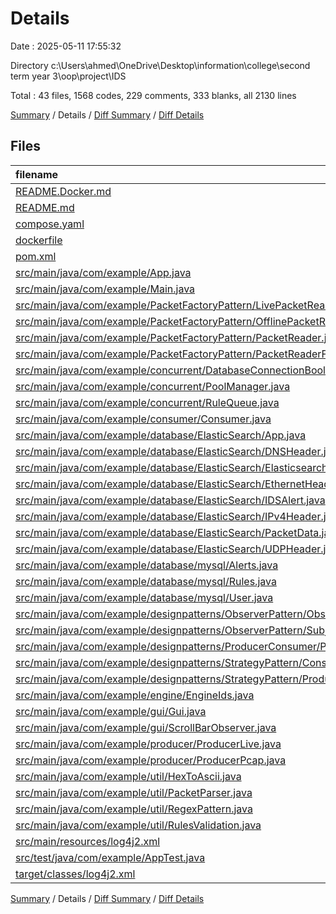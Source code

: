 # Details

Date : 2025-05-11 17:55:32

Directory c:\\Users\\ahmed\\OneDrive\\Desktop\\information\\college\\second term year 3\\oop\\project\\IDS

Total : 43 files,  1568 codes, 229 comments, 333 blanks, all 2130 lines

[Summary](results.md) / Details / [Diff Summary](diff.md) / [Diff Details](diff-details.md)

## Files
| filename | language | code | comment | blank | total |
| :--- | :--- | ---: | ---: | ---: | ---: |
| [README.Docker.md](/README.Docker.md) | Markdown | 13 | 0 | 6 | 19 |
| [README.md](/README.md) | Markdown | 12 | 0 | 1 | 13 |
| [compose.yaml](/compose.yaml) | YAML | 20 | 0 | 3 | 23 |
| [dockerfile](/dockerfile) | Docker | 27 | 50 | 20 | 97 |
| [pom.xml](/pom.xml) | XML | 141 | 21 | 17 | 179 |
| [src/main/java/com/example/App.java](/src/main/java/com/example/App.java) | Java | 19 | 47 | 8 | 74 |
| [src/main/java/com/example/Main.java](/src/main/java/com/example/Main.java) | Java | 8 | 1 | 2 | 11 |
| [src/main/java/com/example/PacketFactoryPattern/LivePacketReader.java](/src/main/java/com/example/PacketFactoryPattern/LivePacketReader.java) | Java | 43 | 2 | 11 | 56 |
| [src/main/java/com/example/PacketFactoryPattern/OfflinePacketReader.java](/src/main/java/com/example/PacketFactoryPattern/OfflinePacketReader.java) | Java | 35 | 1 | 7 | 43 |
| [src/main/java/com/example/PacketFactoryPattern/PacketReader.java](/src/main/java/com/example/PacketFactoryPattern/PacketReader.java) | Java | 6 | 0 | 3 | 9 |
| [src/main/java/com/example/PacketFactoryPattern/PacketReaderFactory.java](/src/main/java/com/example/PacketFactoryPattern/PacketReaderFactory.java) | Java | 18 | 11 | 5 | 34 |
| [src/main/java/com/example/concurrent/DatabaseConnectionBools.java](/src/main/java/com/example/concurrent/DatabaseConnectionBools.java) | Java | 39 | 1 | 12 | 52 |
| [src/main/java/com/example/concurrent/PoolManager.java](/src/main/java/com/example/concurrent/PoolManager.java) | Java | 45 | 6 | 9 | 60 |
| [src/main/java/com/example/concurrent/RuleQueue.java](/src/main/java/com/example/concurrent/RuleQueue.java) | Java | 12 | 0 | 4 | 16 |
| [src/main/java/com/example/consumer/Consumer.java](/src/main/java/com/example/consumer/Consumer.java) | Java | 22 | 1 | 3 | 26 |
| [src/main/java/com/example/database/ElasticSearch/App.java](/src/main/java/com/example/database/ElasticSearch/App.java) | Java | 85 | 1 | 19 | 105 |
| [src/main/java/com/example/database/ElasticSearch/DNSHeader.java](/src/main/java/com/example/database/ElasticSearch/DNSHeader.java) | Java | 9 | 0 | 4 | 13 |
| [src/main/java/com/example/database/ElasticSearch/ElasticsearchManager.java](/src/main/java/com/example/database/ElasticSearch/ElasticsearchManager.java) | Java | 203 | 1 | 17 | 221 |
| [src/main/java/com/example/database/ElasticSearch/EthernetHeader.java](/src/main/java/com/example/database/ElasticSearch/EthernetHeader.java) | Java | 12 | 0 | 5 | 17 |
| [src/main/java/com/example/database/ElasticSearch/IDSAlert.java](/src/main/java/com/example/database/ElasticSearch/IDSAlert.java) | Java | 27 | 3 | 8 | 38 |
| [src/main/java/com/example/database/ElasticSearch/IPv4Header.java](/src/main/java/com/example/database/ElasticSearch/IPv4Header.java) | Java | 15 | 0 | 6 | 21 |
| [src/main/java/com/example/database/ElasticSearch/PacketData.java](/src/main/java/com/example/database/ElasticSearch/PacketData.java) | Java | 18 | 0 | 7 | 25 |
| [src/main/java/com/example/database/ElasticSearch/UDPHeader.java](/src/main/java/com/example/database/ElasticSearch/UDPHeader.java) | Java | 9 | 0 | 4 | 13 |
| [src/main/java/com/example/database/mysql/Alerts.java](/src/main/java/com/example/database/mysql/Alerts.java) | Java | 66 | 1 | 22 | 89 |
| [src/main/java/com/example/database/mysql/Rules.java](/src/main/java/com/example/database/mysql/Rules.java) | Java | 82 | 3 | 9 | 94 |
| [src/main/java/com/example/database/mysql/User.java](/src/main/java/com/example/database/mysql/User.java) | Java | 62 | 1 | 20 | 83 |
| [src/main/java/com/example/designpatterns/ObserverPattern/Observer.java](/src/main/java/com/example/designpatterns/ObserverPattern/Observer.java) | Java | 4 | 0 | 2 | 6 |
| [src/main/java/com/example/designpatterns/ObserverPattern/Subject.java](/src/main/java/com/example/designpatterns/ObserverPattern/Subject.java) | Java | 6 | 0 | 1 | 7 |
| [src/main/java/com/example/designpatterns/ProducerConsumer/ProducerConsumer.java](/src/main/java/com/example/designpatterns/ProducerConsumer/ProducerConsumer.java) | Java | 26 | 0 | 9 | 35 |
| [src/main/java/com/example/designpatterns/StrategyPattern/ConsumerStrategy.java](/src/main/java/com/example/designpatterns/StrategyPattern/ConsumerStrategy.java) | Java | 6 | 0 | 3 | 9 |
| [src/main/java/com/example/designpatterns/StrategyPattern/ProducerStrategy.java](/src/main/java/com/example/designpatterns/StrategyPattern/ProducerStrategy.java) | Java | 6 | 0 | 1 | 7 |
| [src/main/java/com/example/engine/EngineIds.java](/src/main/java/com/example/engine/EngineIds.java) | Java | 48 | 7 | 10 | 65 |
| [src/main/java/com/example/gui/Gui.java](/src/main/java/com/example/gui/Gui.java) | Java | 88 | 16 | 20 | 124 |
| [src/main/java/com/example/gui/ScrollBarObserver.java](/src/main/java/com/example/gui/ScrollBarObserver.java) | Java | 26 | 2 | 6 | 34 |
| [src/main/java/com/example/producer/ProducerLive.java](/src/main/java/com/example/producer/ProducerLive.java) | Java | 38 | 0 | 9 | 47 |
| [src/main/java/com/example/producer/ProducerPcap.java](/src/main/java/com/example/producer/ProducerPcap.java) | Java | 34 | 1 | 8 | 43 |
| [src/main/java/com/example/util/HexToAscii.java](/src/main/java/com/example/util/HexToAscii.java) | Java | 11 | 0 | 4 | 15 |
| [src/main/java/com/example/util/PacketParser.java](/src/main/java/com/example/util/PacketParser.java) | Java | 59 | 4 | 5 | 68 |
| [src/main/java/com/example/util/RegexPattern.java](/src/main/java/com/example/util/RegexPattern.java) | Java | 93 | 16 | 13 | 122 |
| [src/main/java/com/example/util/RulesValidation.java](/src/main/java/com/example/util/RulesValidation.java) | Java | 38 | 4 | 4 | 46 |
| [src/main/resources/log4j2.xml](/src/main/resources/log4j2.xml) | XML | 13 | 0 | 1 | 14 |
| [src/test/java/com/example/AppTest.java](/src/test/java/com/example/AppTest.java) | Java | 11 | 28 | 4 | 43 |
| [target/classes/log4j2.xml](/target/classes/log4j2.xml) | XML | 13 | 0 | 1 | 14 |

[Summary](results.md) / Details / [Diff Summary](diff.md) / [Diff Details](diff-details.md)